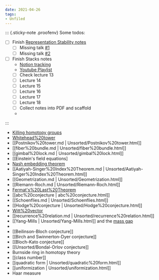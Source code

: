 ```yaml
---
date: 2021-04-26
tags:
- Unfiled
---
```















::: {.sticky-note .proofenv}
Some todos:

-   [ ] Finish [Representation Stability notes](https://s.wayne.edu/echt/echt-minicourses/)
    -   [ ] Missing talk [\#1](https://www.youtube.com/watch?v=DYPEioTjiQQ)
    -   [ ] Missing talk [\#2](https://www.youtube.com/watch?v=e9Q56IC-a48)
-   [ ] Finish Stacks notes
    -   [Notion tracking](https://www.notion.so/Stacks-and-Moduli-Spaces-4a8d1db0396149a7a1b637a931774333)
    -   [Youtube Playlist](https://www.youtube.com/channel/UCVelX9CBOQmyWr56jDECJpA)
    -   [ ] Check lecture 13
    -   [ ] Lecture 14
    -   [ ] Lecture 15
    -   [ ] Lecture 16
    -   [ ] Lecture 17
    -   [ ] Lecture 18
    -   [ ] Collect notes into PDF and scaffold
    -   
:::

-   [Killing homotopy groups](Killing%20homotopy%20groups)
-   [Whitehead%20tower](Whitehead%20tower)
-   [[Postnikov%20tower.md | Unsorted/Postnikov%20tower.html]]
-   [[fiber%20bundle.md | Unsorted/fiber%20bundle.html]]
-   [[gimbal%20lock.md | Unsorted/gimbal%20lock.html]]
-   \[\[Einstein's field equations\]
-   [Nash embedding theorem](Nash%20embedding%20theorem)
-   [[Aatiyah-Singer%20Index%20Theorem.md | Unsorted/Aatiyah-Singer%20Index%20Theorem.html]]
-   [[Geometrization.md | Unsorted/Geometrization.html]]
-   [[Riemann-Roch.md | Unsorted/Riemann-Roch.html]]
-   [Fermat's%20Last%20Theorem](Fermat's%20Last%20Theorem)
-   [[abc%20conjecture | abc%20conjecture.html]]
-   [[Schoenflies.md | Unsorted/Schoenflies.html]]
-   [[Hodge%20conjecture | Unsorted/Hodge%20conjecture.html]]
-   [Witt%20vector](Witt%20vector)
-   [[recurrence%20relation.md | Unsorted/recurrence%20relation.html]]
-   [[Yang-Mills | Unsorted/Yang-Mills.html]] and the [mass gap](mass%20gap)
-   
-   \[\[Beilinson-Bloch conjecture\]\]
-   \[\[Birch and Swinnerton-Dyer conjecture\]\]
-   \[\[Bloch-Kato conjecture\]\]
-   \[\[Unsorted/Bondal-Orlov conjecture\]\]
-   Burnside ring in homotopy theory
-   \[\[class number\]\]
-   [[quadratic form | Unsorted/quadratic%20form.html]]
-   [[uniformization | Unsorted/uniformization.html]]
-   Haar measure
